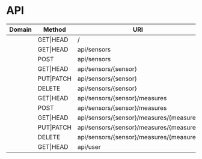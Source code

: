 # API

| Domain | Method | URI | Name | Action | Middleware |
| ------ | ------ |------ |------ |------ |------ |
| | GET\|HEAD  | / | | Closure | web | |
| | GET\|HEAD  | api/sensors                             | sensors.index    | App\Http\Controllers\SensorController@index    | api |       
| | POST      | api/sensors                             | sensors.store    | App\Http\Controllers\SensorController@store    | api |        
| | GET\|HEAD  | api/sensors/{sensor}                    | sensors.show     | App\Http\Controllers\SensorController@show     | api |       
| | PUT\|PATCH | api/sensors/{sensor}                    | sensors.update   | App\Http\Controllers\SensorController@update   | api |      
| | DELETE    | api/sensors/{sensor}                    | sensors.destroy  | App\Http\Controllers\SensorController@destroy  | api |     
| | GET\|HEAD  | api/sensors/{sensor}/measures           | measures.index   | App\Http\Controllers\MeasureController@index   | api |    
| | POST      | api/sensors/{sensor}/measures           | measures.store   | App\Http\Controllers\MeasureController@store   | api |   
| | GET\|HEAD  | api/sensors/{sensor}/measures/{measure} | measures.show    | App\Http\Controllers\MeasureController@show    | api |  
| | PUT\|PATCH | api/sensors/{sensor}/measures/{measure} | measures.update  | App\Http\Controllers\MeasureController@update  | api |
| | DELETE    | api/sensors/{sensor}/measures/{measure} | measures.destroy | App\Http\Controllers\MeasureController@destroy | api |
| | GET\|HEAD  | api/user                                |                  | Closure                                        | api,auth:api |
